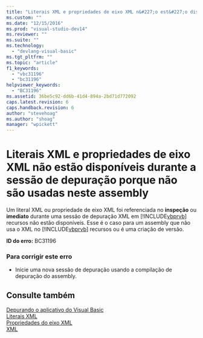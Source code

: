 ```yaml
---
title: "Literais XML e propriedades de eixo XML n&#227;o est&#227;o dispon&#237;veis durante a sess&#227;o de depura&#231;&#227;o porque n&#227;o s&#227;o usadas neste assembly | Microsoft Docs"
ms.custom: ""
ms.date: "12/15/2016"
ms.prod: "visual-studio-dev14"
ms.reviewer: ""
ms.suite: ""
ms.technology: 
  - "devlang-visual-basic"
ms.tgt_pltfrm: ""
ms.topic: "article"
f1_keywords: 
  - "vbc31196"
  - "bc31196"
helpviewer_keywords: 
  - "BC31196"
ms.assetid: 36be5c92-dd6b-41d4-894a-2bd71d772092
caps.latest.revision: 6
caps.handback.revision: 6
author: "stevehoag"
ms.author: "shoag"
manager: "wpickett"
---
```

# Literais XML e propriedades de eixo XML n&#227;o est&#227;o dispon&#237;veis durante a sess&#227;o de depura&#231;&#227;o porque n&#227;o s&#227;o usadas neste assembly
Um literal XML ou propriedade de eixo XML foi referenciada no **inspeção** ou **imediato** durante uma sessão de depuração XML em [!INCLUDE[vbprvb](../../csharp/programming-guide/concepts/linq/includes/vbprvb_md.md)] recursos não estão disponíveis. Esse é o caso para um assembly que não usa o XML no [!INCLUDE[vbprvb](../../csharp/programming-guide/concepts/linq/includes/vbprvb_md.md)] recursos ou é uma criação de versão.  
  
 **ID do erro:** BC31196  
  
### Para corrigir este erro  
  
-   Inicie uma nova sessão de depuração usando a compilação de depuração do assembly.  
  
## Consulte também  
 [Depurando o aplicativo do Visual Basic](../../visual-basic/developing-apps/debugging.md)   
 [Literais XML](../../visual-basic/language-reference/xml-literals/index.md)   
 [Propriedades do eixo XML](../../visual-basic/language-reference/xml-axis/xml-axis-properties.md)   
 [XML](../../visual-basic/programming-guide/language-features/xml/index.md)